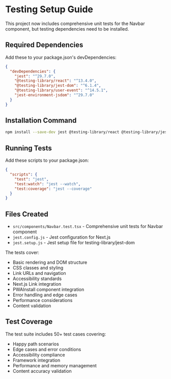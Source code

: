 # Testing Setup Guide

This project now includes comprehensive unit tests for the Navbar component, but testing dependencies need to be installed.

## Required Dependencies

Add these to your package.json's devDependencies:

```json
{
  "devDependencies": {
    "jest": "^29.7.0",
    "@testing-library/react": "^13.4.0",
    "@testing-library/jest-dom": "^6.1.4",
    "@testing-library/user-event": "^14.5.1",
    "jest-environment-jsdom": "^29.7.0"
  }
}
```

## Installation Command

```bash
npm install --save-dev jest @testing-library/react @testing-library/jest-dom @testing-library/user-event jest-environment-jsdom
```

## Running Tests

Add these scripts to your package.json:

```json
{
  "scripts": {
    "test": "jest",
    "test:watch": "jest --watch",
    "test:coverage": "jest --coverage"
  }
}
```

## Files Created

- `src/components/Navbar.test.tsx` - Comprehensive unit tests for Navbar component
- `jest.config.js` - Jest configuration for Next.js
- `jest.setup.js` - Jest setup file for testing-library/jest-dom

The tests cover:

- Basic rendering and DOM structure
- CSS classes and styling
- Link URLs and navigation
- Accessibility standards
- Next.js Link integration
- PWAInstall component integration
- Error handling and edge cases
- Performance considerations
- Content validation

## Test Coverage

The test suite includes 50+ test cases covering:

- Happy path scenarios
- Edge cases and error conditions
- Accessibility compliance
- Framework integration
- Performance and memory management
- Content accuracy validation